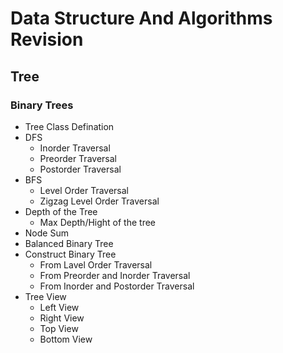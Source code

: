 # Data Structure And Algorithms Revision
 
## Tree 
### Binary Trees
- Tree Class Defination 
- DFS
    - Inorder Traversal
    - Preorder Traversal
    - Postorder Traversal 
- BFS
    - Level Order Traversal
    - Zigzag Level Order Traversal
- Depth of the Tree
    - Max Depth/Hight of the tree
- Node Sum
- Balanced Binary Tree
- Construct Binary Tree
    - From Lavel Order Traversal
    - From Preorder and Inorder Traversal
    - From Inorder and Postorder Traversal
- Tree View
    - Left View
    - Right View
    - Top View
    - Bottom View
